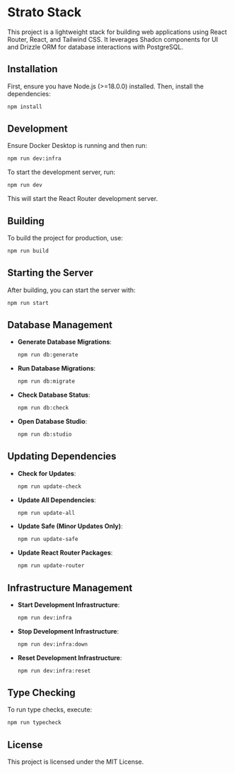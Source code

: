 # Strato Stack

This project is a lightweight stack for building web applications using React Router, React, and Tailwind CSS. It leverages Shadcn components for UI and Drizzle ORM for database interactions with PostgreSQL.

## Installation

First, ensure you have Node.js (>=18.0.0) installed. Then, install the dependencies:

```bash
npm install
```

## Development

Ensure Docker Desktop is running and then run:

```bash
npm run dev:infra
```

To start the development server, run:

```bash
npm run dev
```

This will start the React Router development server.

## Building

To build the project for production, use:

```bash
npm run build
```

## Starting the Server

After building, you can start the server with:

```bash
npm run start
```

## Database Management

- **Generate Database Migrations**:
  ```bash
  npm run db:generate
  ```
- **Run Database Migrations**:
  ```bash
  npm run db:migrate
  ```
- **Check Database Status**:
  ```bash
  npm run db:check
  ```
- **Open Database Studio**:
  ```bash
  npm run db:studio
  ```

## Updating Dependencies

- **Check for Updates**:
  ```bash
  npm run update-check
  ```
- **Update All Dependencies**:
  ```bash
  npm run update-all
  ```
- **Update Safe (Minor Updates Only)**:
  ```bash
  npm run update-safe
  ```
- **Update React Router Packages**:
  ```bash
  npm run update-router
  ```

## Infrastructure Management

- **Start Development Infrastructure**:
  ```bash
  npm run dev:infra
  ```
- **Stop Development Infrastructure**:
  ```bash
  npm run dev:infra:down
  ```
- **Reset Development Infrastructure**:
  ```bash
  npm run dev:infra:reset
  ```

## Type Checking

To run type checks, execute:

```bash
npm run typecheck
```

## License

This project is licensed under the MIT License.
